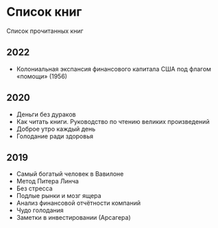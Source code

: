# Список книг

Список прочитанных книг

## 2022

- Колониальная экспансия финансового капитала США под флагом «помощи» (1956)

## 2020

- Деньги без дураков
- Как читать книги. Руководство по чтению великих произведений
- Доброе утро каждый день
- Голодание ради здоровья

## 2019

- Самый богатый человек в Вавилоне
- Метод Питера Линча
- Без стресса
- Подлые рынки и мозг ящера
- Анализ финансовой отчётности компаний
- Чудо голодания
- Заметки в инвестировании (Арсагера)
